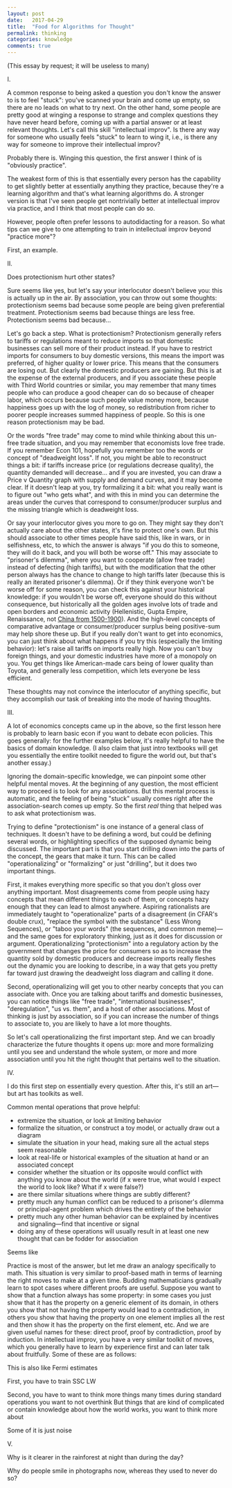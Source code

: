 ```yaml
---
layout: post
date:   2017-04-29
title:  "Food for Algorithms for Thought"
permalink: thinking
categories: knowledge
comments: true
---
```


(This essay by request; it will be useless to many)

I.

A common response to being asked a question you don't know the answer to is to feel "stuck": you've scanned your brain and come up empty, so there are no leads on what to try next. On the other hand, some people are pretty good at winging a response to strange and complex questions they have never heard before, coming up with a partial answer or at least relevant thoughts. Let's call this skill "intellectual improv". Is there any way for someone who usually feels "stuck" to learn to wing it, i.e., is there any way for someone to improve their intellectual improv?

Probably there is. Winging this question, the first answer I think of is "obviously practice".

The weakest form of this is that essentially every person has the capability to get slightly better at essentially anything they practice, because they're a learning algorithm and that's what learning algorithms do. A stronger version is that I've seen people get nontrivially better at intellectual improv via practice, and I think that most people can do so.

However, people often prefer lessons to autodidacting for a reason. So what tips can we give to one attempting to train in intellectual improv beyond "practice more"?

First, an example.

II.

Does protectionism hurt other states?

Sure seems like yes, but let's say your interlocutor doesn't believe you: this is actually up in the air. By association, you can throw out some thoughts: protectionism seems bad because some people are being given preferential treatment. Protectionism seems bad because things are less free. Protectionism seems bad because...

Let's go back a step. What is protectionism? Protectionism generally refers to tariffs or regulations meant to reduce imports so that domestic businesses can sell more of their product instead. If you have to restrict imports for consumers to buy domestic versions, this means the import was preferred, of higher quality or lower price. This means that the consumers are losing out. But clearly the domestic producers are gaining. But this is at the expense of the external producers, and if you associate these people with Third World countries or similar, you may remember that many times people who can produce a good cheaper can do so because of cheaper labor, which occurs because such people value money more, because happiness goes up with the log of money, so redistribution from richer to poorer people increases summed happiness of people. So this is one reason protectionism may be bad.

Or the words "free trade" may come to mind while thinking about this un-free trade situation, and you may remember that economists love free trade. If you remember Econ 101, hopefully you remember too the words or concept of "deadweight loss". If not, you might be able to reconstruct things a bit: if tariffs increase price (or regulations decrease quality), the quantity demanded will decrease... and if you are invested, you can draw a Price v Quantity graph with supply and demand curves, and it may become clear. If it doesn't leap at you, try formalizing it a bit: what you really want is to figure out "who gets what", and with this in mind you can determine the areas under the curves that correspond to consumer/producer surplus and the missing triangle which is deadweight loss. 

Or say your interlocutor gives you more to go on. They might say they don't actually care about the other states, it's fine to protect one's own. But this should associate to other times people have said this, like in wars, or in selfishness, etc, to which the answer is always "if you do this to someone, they will do it back, and you will both be worse off." This may associate to "prisoner's dilemma", where you want to cooperate (allow free trade) instead of defecting (high tariffs), but with the modification that the other person always has the chance to change to high tariffs later (because this is really an iterated prisoner's dilemma). Or if they think everyone won't be worse off for some reason, you can check this against your historical knowledge: if you wouldn't be worse off, everyone should do this without consequence, but historically all the golden ages involve lots of trade and open borders and economic activity (Hellenistic, Gupta Empire, Renaissance, not [China from 1500-1900][China]). And the high-level concepts of comparative advantage or consumer/producer surplus being positive-sum may help shore these up. But if you really don't want to get into economics, you can just think about what happens if you try this (especially the limiting behavior): let's raise all tariffs on imports really high. Now you can't buy foreign things, and your domestic industries have more of a monopoly on you. You get things like American-made cars being of lower quality than Toyota, and generally less competition, which lets everyone be less efficient.

These thoughts may not convince the interlocutor of anything specific, but they accomplish our task of breaking into the mode of having thoughts.

III.

A lot of economics concepts came up in the above, so the first lesson here is probably to learn basic econ if you want to debate econ policies. This goes generally: for the further examples below, it's really helpful to have the basics of domain knowledge. (I also claim that just intro textbooks will get you essentially the entire toolkit needed to figure the world out, but that's another essay.)

Ignoring the domain-specific knowledge, we can pinpoint some other helpful mental moves. At the beginning of any question, the most efficient way to proceed is to look for any associations. But this mental process is automatic, and the feeling of being "stuck" usually comes right after the association-search comes up empty. So the first *real* thing that helped was to ask what protectionism was.

Trying to define "protectionism" is one instance of a general class of techniques. It doesn't have to be defining a word, but could be defining several words, or highlighting specifics of the supposed dynamic being discussed. The important part is that you start drilling down into the parts of the concept, the gears that make it turn. This can be called "operationalizing" or "formalizing" or just "drilling", but it does two important things.

First, it makes everything more specific so that you don't gloss over anything important. Most disagreements come from people using hazy concepts that mean different things to each of them, or concepts hazy enough that they can lead to almost anywhere. Aspiring rationalists are immediately taught to "operationalize" parts of a disagreement (in CFAR's double crux), "replace the symbol with the substance" (Less Wrong Sequences), or "taboo your words" (the sequences, and common meme)—and the same goes for exploratory thinking, just as it does for discussion or argument. Operationalizing "protectionism" into a regulatory action by the government that changes the price for consumers so as to increase the quantity sold by domestic producers and decrease imports really fleshes out the dynamic you are looking to describe, in a way that gets you pretty far toward just drawing the deadweight loss diagram and calling it done. 

Second, operationalizing will get you to other nearby concepts that you can associate with. Once you are talking about tariffs and domestic businesses, you can notice things like "free trade", "international businesses", "deregulation", "us vs. them", and a host of other associations. Most of thinking is just by association, so if you can increase the number of things to associate to, you are likely to have a lot more thoughts.

So let's call operationalizing the first important step. And we can broadly characterize the future thoughts it opens up: more and more formalizing until you see and understand the whole system, or more and more association until you hit the right thought that pertains well to the situation. 

IV.

I do this first step on essentially every question. After this, it's still an art—but art has toolkits as well. 

Common mental operations that prove helpful:
* extremize the situation, or look at limiting behavior
* formalize the situation, or construct a toy model, or actually draw out a diagram
* simulate the situation in your head, making sure all the actual steps seem reasonable
* look at real-life or historical examples of the situation at hand or an associated concept
* consider whether the situation or its opposite would conflict with anything you know about the world (if x were true, what would I expect the world to look like? What if x were false?)
* are there similar situations where things are subtly different? 
* pretty much any human conflict can be reduced to a prisoner's dilemma or principal-agent problem which drives the entirety of the behavior
* pretty much any other human behavior can be explained by incentives and signaling—find that incentive or signal
* doing any of these operations will usually result in at least one new thought that can be fodder for association

Seems like 


Practice is most of the answer, but let me draw an analogy specifically to math. This situation is very similar to proof-based math in terms of learning the right moves to make at a given time. Budding mathematicians gradually learn to spot cases where different proofs are useful. Suppose you want to show that a function always has some property: in some cases you just show that it has the property on a generic element of its domain, in others you show that not having the property would lead to a contradiction, in others you show that having the property on one element implies all the rest and then show it has the property on the first element, etc. And we are given useful names for these: direct proof, proof by contradiction, proof by induction. In intellectual improv, you have a very similar toolkit of moves, which you generally have to learn by experience first and can later talk about fruitfully. Some of these are as follows:

This is also like Fermi estimates



First, you have to train
SSC
LW

Second, you have to want to think more things
many times during standard operations you want to not overthink
But things that are kind of complicated or contain knowledge about how the world works, you want to think more about

Some of it is just noise


V.

Why is it clearer in the rainforest at night than during the day?



Why do people smile in photographs now, whereas they used to never do so?









[China]: https://www.cato.org/publications/speeches/trade-transformation-china

